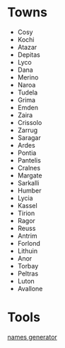 # Towns

- Cosy
- Kochi
- Atazar
- Depitas
- Lyco
- Dana
- Merino
- Naroa
- Tudela
- Grima
- Emden
- Zaira
- Crissolo
- Zarrug
- Saragar
- Ardes
- Pontia
- Pantelis
- Cralnes
- Margate
- Sarkalli
- Humber
- Lycia
- Kassel
- Tirion 
- Ragor
- Reuss 
- Antrim
- Forlond
- Lithuin 
- Anor
- Torbay
- Peltras
- Luton
- Avallone


# Tools

[names generator](https://codexnomina.com/continent-names/)
